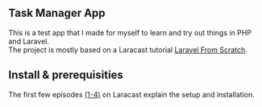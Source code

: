 ## Task Manager App

This is a test app that I made for myself to learn and try out things in PHP and Laravel.<br>
The project is mostly based on a Laracast tutorial [Laravel From Scratch](https://laracasts.com/series/laravel-from-scratch-2017/).

## Install & prerequisities

The first few episodes [(1-4)](https://laracasts.com/series/laravel-from-scratch-2017/) on Laracast explain the setup and installation.<br>

